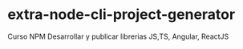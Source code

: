 # extra-node-cli-project-generator
Curso NPM Desarrollar y publicar librerias JS,TS, Angular, ReactJS
